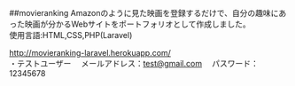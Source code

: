 ##movieranking
Amazonのように見た映画を登録するだけで、自分の趣味にあった映画が分かるWebサイトをポートフォリオとして作成しました。  
使用言語:HTML,CSS,PHP(Laravel)  
  
  http://movieranking-laravel.herokuapp.com/      
・テストユーザー 
　メールアドレス：test@gmail.com
　パスワード：12345678

